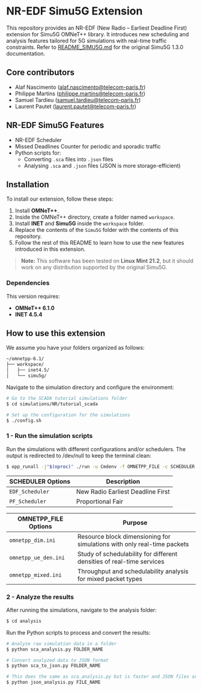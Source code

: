 # NR-EDF Simu5G Extension

This repository provides an NR-EDF (New Radio – Earliest Deadline First) extension for Simu5G OMNeT++ library. It introduces new scheduling and analysis features tailored for 5G simulations with real-time traffic constraints.
Refer to [README_SIMU5G.md](./README_SIMU5G.md) for the original Simu5G 1.3.0 documentation.

## Core contributors
- Alaf Nascimento (alaf.nascimento@telecom-paris.fr)
- Philippe Martins (philippe.martins@telecom-paris.fr)
- Samuel Tardieu (samuel.tardieu@telecom-paris.fr)
- Laurent Pautet (laurent.pautet@telecom-paris.fr)

## NR-EDF Simu5G Features
- NR-EDF Scheduler
- Missed Deadlines Counter for periodic and sporadic traffic
- Python scripts for:
  - Converting `.sca` files into `.json` files
  - Analysing `.sca` and `.json` files (JSON is more storage-efficient)

## Installation
To install our extension, follow these steps:

1. Install **OMNeT++**.  
2. Inside the OMNeT++ directory, create a folder named `workspace`.  
3. Install **INET** and **Simu5G** inside the `workspace` folder.  
4. Replace the contents of the `Simu5G` folder with the contents of this repository.  
5. Follow the rest of this README to learn how to use the new features introduced in this extension.  

> **Note:** This software has been tested on **Linux Mint 21.2**, but it should work on any distribution supported by the original Simu5G.

### Dependencies
This version requires:  
- **OMNeT++ 6.1.0**  
- **INET 4.5.4**



## How to use this extension
We assume you have your folders organized as follows:

```bash
~/omnetpp-6.1/
├── workspace/
│   ├── inet4.5/
│   └── simu5g/
```

Navigate to the simulation directory and configure the environment:
```bash
# Go to the SCADA tutorial simulations folder
$ cd simulations/NR/tutorial_scada

# Set up the configuration for the simulations
$ ./config.sh
```

### 1 - Run the simulation scripts

Run the simulations with different configurations and/or schedulers. The output is redirected to /dev/null to keep the terminal clean:

```bash
$ opp_runall -j"$(nproc)" ./run -u Cmdenv -f OMNETPP_FILE -c SCHEDULER -r 0..99999 > /dev/null 2>&1
```

| SCHEDULER Options | Description                            |
| ----------------- | -------------------------------------- |
| `EDF_Scheduler`   | New Radio Earliest Deadline First |
| `PF_Scheduler`    | Proportional Fair                      |

| OMNETPP_FILE Options | Purpose                                                                 |
| -------------------- | ----------------------------------------------------------------------- |
| `omnetpp_dim.ini`    | Resource block dimensioning for simulations with only real-time packets |
| `omnetpp_ue_den.ini` | Study of schedulability for different densities of real-time services   |
| `omnetpp_mixed.ini`  | Throughput and schedulability analysis for mixed packet types           |


### 2 - Analyze the results
After running the simulations, navigate to the analysis folder:
```bash
$ cd analysis
```

Run the Python scripts to process and convert the results:

```bash
# Analyze raw simulation data in a folder
$ python sca_analysis.py FOLDER_NAME

# Convert analyzed data to JSON format
$ python sca_to_json.py FOLDER_NAME

# This does the same as sca_analysis.py but is faster and JSON files are easier to store
$ python json_analysis.py FILE_NAME
```